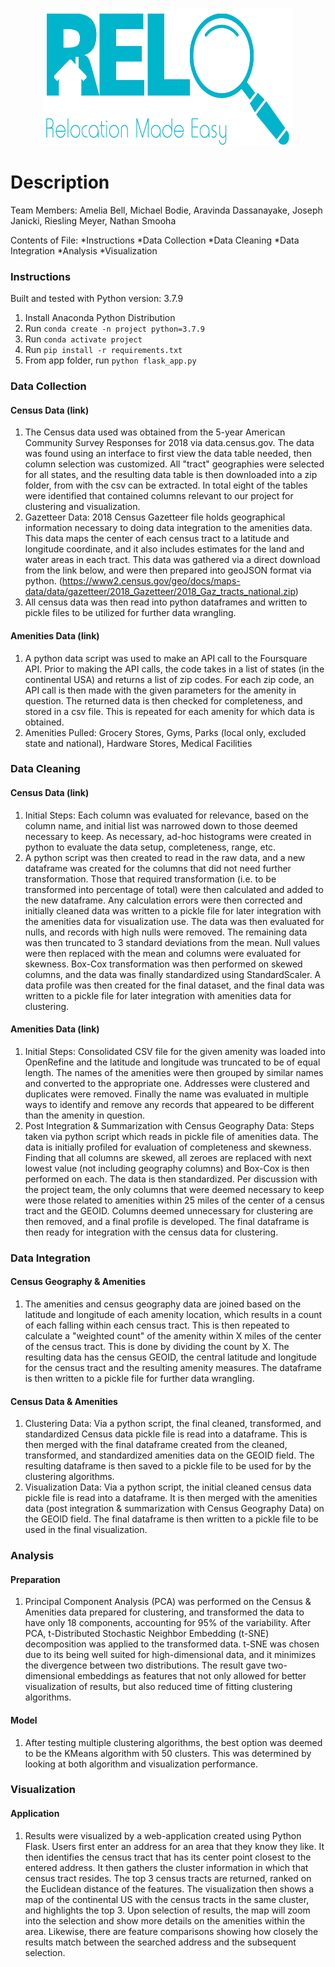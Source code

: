 <p align="center">
  <img src="app/static/relo_logo_slogan.png" width="400" height="220">
</p>

# Description
Team Members: Amelia Bell, Michael Bodie, Aravinda Dassanayake, Joseph Janicki, Riesling Meyer, Nathan Smooha

Contents of File:
*Instructions
*Data Collection
*Data Cleaning
*Data Integration
*Analysis
*Visualization

### Instructions

Built and tested with Python version: 3.7.9

1. Install Anaconda Python Distribution
2. Run `conda create -n project python=3.7.9`
3. Run `conda activate project`
4. Run `pip install -r requirements.txt`
5. From app folder, run `python flask_app.py`

### Data Collection
#### Census Data (link)
1. The Census data used was obtained from the 5-year American Community Survey Responses for 2018 via data.census.gov. The data was found using an interface to first view the data table needed, then column selection was customized. All "tract" geographies were selected for all states, and the resulting data table is then downloaded into a zip folder, from with the csv can be extracted. In total eight of the tables were identified that contained columns relevant to our project for clustering and visualization.
2. Gazetteer Data: 2018 Census Gazetteer file holds geographical information necessary to doing data integration to the amenities data. This data maps the center of each census tract to a latitude and longitude coordinate, and it also includes estimates for the land and water areas in each tract. This data was gathered via a direct download from the link below, and were then prepared into geoJSON format via python. (https://www2.census.gov/geo/docs/maps-data/data/gazetteer/2018_Gazetteer/2018_Gaz_tracts_national.zip)
3. All census data was then read into python dataframes and written to pickle files to be utilized for further data wrangling.
#### Amenities Data (link)
1. A python data script was used to make an API call to the Foursquare API. Prior to making the API calls, the code takes in a list of states (in the continental USA) and returns a list of zip codes. For each zip code, an API call is then made with the given parameters for the amenity in question. The returned data is then checked for completeness, and stored in a csv file. This is repeated for each amenity for which data is obtained.
2. Amenities Pulled: Grocery Stores, Gyms, Parks (local only, excluded state and national), Hardware Stores, Medical Facilities

### Data Cleaning
#### Census Data (link)
1. Initial Steps: Each column was evaluated for relevance, based on the column name, and initial list was narrowed down to those deemed necessary to keep. As necessary, ad-hoc histograms were created in python to evaluate the data setup, completeness, range, etc.
2. A python script was then created to read in the raw data, and a new dataframe was created for the columns that did not need further transformation. Those that required transformation (i.e. to be transformed into percentage of total) were then calculated and added to the new dataframe. Any calculation errors were then corrected and initially cleaned data was written to a pickle file for later integration with the amenities data for visualization use. The data was then evaluated for nulls, and records with high nulls were removed. The remaining data was then truncated to 3 standard deviations from the mean. Null values were then replaced with the mean and columns were evaluated for skewness. Box-Cox transformation was then performed on skewed columns, and the data was finally standardized using StandardScaler. A data profile was then created for the final dataset, and the final data was written to a pickle file for later integration with amenities data for clustering.
#### Amenities Data (link)
1. Initial Steps: Consolidated CSV file for the given amenity was loaded into OpenRefine and the latitude and longitude was truncated to be of equal length. The names of the amenities were then grouped by similar names and converted to the appropriate one. Addresses were clustered and duplicates were removed. Finally the name was evaluated in multiple ways to identify and remove any records that appeared to be different than the amenity in question.
2. Post Integration & Summarization with Census Geography Data: Steps taken via python script which reads in pickle file of amenities data. The data is initially profiled for evaluation of completeness and skewness. Finding that all columns are skewed, all zeroes are replaced with next lowest value (not including geography columns) and Box-Cox is then performed on each. The data is then standardized. Per discussion with the project team, the only columns that were deemed necessary to keep were those related to amenities within 25 miles of the center of a census tract and the GEOID. Columns deemed unnecessary for clustering are then removed, and a final profile is developed. The final dataframe is then ready for integration with the census data for clustering.

### Data Integration
#### Census Geography & Amenities
1. The amenities and census geography data are joined based on the latitude and longitude of each amenity location, which results in a count of each falling within each census tract. This is then repeated to calculate a "weighted count" of the amenity within X miles of the center of the census tract. This is done by dividing the count by X. The resulting data has the census GEOID, the central latitude and longitude for the census tract and the resulting amenity measures. The dataframe is then written to a pickle file for further data wrangling.
#### Census Data & Amenities
1. Clustering Data: Via a python script, the final cleaned, transformed, and standardized Census data pickle file is read into a dataframe. This is then merged with the final dataframe created from the cleaned, transformed, and standardized amenities data on the GEOID field. The resulting dataframe is then saved to a pickle file to be used for by the clustering algorithms.
2. Visualization Data: Via a python script, the initial cleaned census data pickle file is read into a dataframe. It is then merged with the amenities data (post integration & summarization with Census Geography Data) on the GEOID field. The final dataframe is then written to a pickle file to be used in the final visualization.

### Analysis
#### Preparation
1. Principal Component Analysis (PCA) was performed on the Census & Amenities data prepared for clustering, and transformed the data to have only 18 components, accounting for 95%  of the variability. After PCA, t-Distributed Stochastic Neighbor Embedding (t-SNE) decomposition was applied to the transformed data. t-SNE was chosen due to its being well suited for high-dimensional data, and it minimizes the divergence between two distributions. The result gave two-dimensional embeddings as features that not only allowed for better visualization of results, but also reduced time of fitting clustering algorithms.
#### Model
1. After testing multiple clustering algorithms, the best option was deemed to be the KMeans algorithm with 50 clusters. This was determined by looking at both algorithm and visualization performance.

### Visualization
#### Application
1. Results were visualized by a web-application created using Python Flask. Users first enter an address for an area that they know they like. It then identifies the census tract that has its center point closest to the entered address. It then gathers the cluster information in which that census tract resides. The top 3 census tracts are returned, ranked on the Euclidean distance of the features. The visualization then shows a map of the continental US with the census tracts in the same cluster, and highlights the top 3. Upon selection of results, the map will zoom into the selection and show more details on the amenities within the area. Likewise, there are feature comparisons showing how closely the results match between the searched address and the subsequent selection. 
